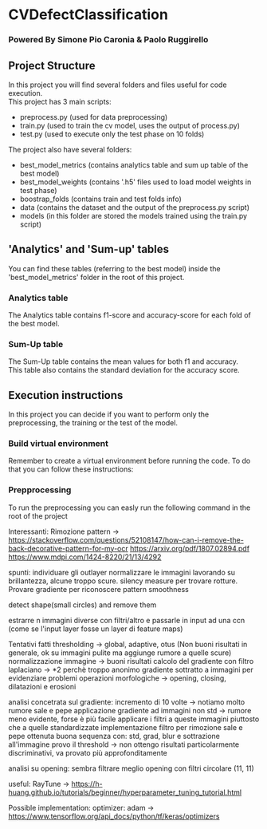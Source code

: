 # CVDefectClassification
### Powered By Simone Pio Caronia & Paolo Ruggirello

## Project Structure
In this project you will find several folders and files useful for code execution. <br>
This project has 3 main scripts:
- preprocess.py (used for data preprocessing)
- train.py (used to train the cv model, uses the output of process.py)
- test.py (used to execute only the test phase on 10 folds)

The project also have several folders:
- best_model_metrics (contains analytics table and sum up table of the best model)
- best_model_weights (contains '.h5' files used to load model weights in test phase)
- boostrap_folds (contains train and test folds info)
- data (contains the dataset and the output of the preprocess.py script)
- models (in this folder are stored the models trained using the train.py script)

## 'Analytics' and 'Sum-up' tables
You can find these tables (referring to the best model) inside the 'best_model_metrics' folder in the root of this project. <br>
### Analytics table
The Analytics table contains f1-score and accuracy-score for each fold of the best model.
### Sum-Up table
The Sum-Up table contains the mean values for both f1 and accuracy. <br>
This table also contains the standard deviation for the accuracy score.


## Execution instructions
In this project you can decide if you want to perform only the preprocessing, the training or the test of the model.

### Build virtual environment
Remember to create a virtual environment before running the code. To do that you can follow these instructions:


### Prepprocessing
To run the preprocessing you can easly run the following command in the root of the project
>




Interessanti:
Rimozione pattern -> https://stackoverflow.com/questions/52108147/how-can-i-remove-the-back-decorative-pattern-for-my-ocr
https://arxiv.org/pdf/1807.02894.pdf
https://www.mdpi.com/1424-8220/21/13/4292


spunti:
individuare gli outlayer
normalizzare le immagini lavorando su brillantezza, alcune troppo scure.
silency measure per trovare rotture.
Provare gradiente per riconoscere pattern
smoothness

detect shape(small circles) and remove them

estrarre n immagini diverse con filtri/altro e passarle in input ad una ccn (come se l'input layer fosse un layer di feature maps)



Tentativi fatti
thresholding -> global, adaptive, otus (Non buoni risultati in generale, ok su immagini pulite ma aggiunge rumore a quelle scure)
normalizzazione immagine -> buoni risultati
calcolo del gradiente con filtro laplaciano -> *2 perchè troppo anonimo
gradiente sottratto a immagini per evidenziare problemi
operazioni morfologiche -> opening, closing, dilatazioni e erosioni


analisi concetrata sul gradiente:
    incremento di 10 volte -> notiamo molto rumore sale e pepe
    applicazione gradiente ad immagini non std -> rumore meno evidente, forse è più facile applicare i filtri a queste immagini piuttosto che a quelle standardizzate
    implementazione filtro per rimozione sale e pepe
    ottenuta buona sequenza con: std, grad, blur e sottrazione all'immagine
    provo il threshold -> non ottengo risultati particolarmente discriminativi, va provato più approfonditamente

analisi su opening:
    sembra filtrare meglio opening con filtri circolare (11, 11)



useful:
RayTune -> https://h-huang.github.io/tutorials/beginner/hyperparameter_tuning_tutorial.html


Possible implementation:
optimizer: adam -> https://www.tensorflow.org/api_docs/python/tf/keras/optimizers